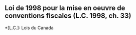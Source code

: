 ## Loi de 1998 pour la mise en oeuvre de conventions fiscales (L.C. 1998, ch. 33)
  *[L.C.]: Lois du Canada
